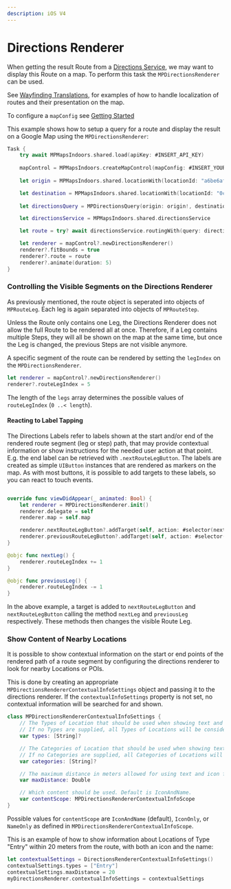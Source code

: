 ```yaml
---
description: iOS V4
---
```


# Directions Renderer

When getting the result Route from a [Directions Service](https://docs.mapsindoors.com/directions-service/), we may want to display this Route on a map. To perform this task the `MPDirectionsRenderer` can be used.

See [Wayfinding Translations](../../display-language.md#wayfinding-translations), for examples of how to handle localization of routes and their presentation on the map.

To configure a `mapConfig` see [Getting Started](https://docs.mapsindoors.com/getting-started/ios/v4/display-a-map/)

This example shows how to setup a query for a route and display the result on a Google Map using the `MPDirectionsRenderer`:

```swift
Task {
    try await MPMapsIndoors.shared.load(apiKey: #INSERT_API_KEY)
            
    mapControl = MPMapsIndoors.createMapControl(mapConfig: #INSERT_YOUR_MAPCONFIG)
            
    let origin = MPMapsIndoors.shared.locationWith(locationId: "a6be6af53db44c1e8cc7fe4f")

    let destination = MPMapsIndoors.shared.locationWith(locationId: "0c44207987174561a53fb00a")
            
    let directionsQuery = MPDirectionsQuery(origin: origin!, destination: destination!)

    let directionsService = MPMapsIndoors.shared.directionsService

    let route = try? await directionsService.routingWith(query: directionsQuery)

    let renderer = mapControl?.newDirectionsRenderer()
    renderer?.fitBounds = true
    renderer?.route = route
    renderer?.animate(duration: 5)
}
```

### Controlling the Visible Segments on the Directions Renderer[​](https://docs.mapsindoors.com/directions-renderer#controlling-the-visible-segments-on-the-directions-renderer-2) <a href="#controlling-the-visible-segments-on-the-directions-renderer-2" id="controlling-the-visible-segments-on-the-directions-renderer-2"></a>

As previously mentioned, the route object is seperated into objects of `MPRouteLeg`. Each leg is again separated into objects of `MPRouteStep`.

Unless the Route only contains one Leg, the Directions Renderer does not allow the full Route to be rendered all at once. Therefore, if a Leg contains multiple Steps, they will all be shown on the map at the same time, but once the Leg is changed, the previous Steps are not visible anymore.

A specific segment of the route can be rendered by setting the `legIndex` on the `MPDirectionsRenderer`.

```swift
let renderer = mapControl?.newDirectionsRenderer()
renderer?.routeLegIndex = 5
```

The length of the `legs` array determines the possible values of `routeLegIndex` (`0 ..< length`).

#### Reacting to Label Tapping[​](https://docs.mapsindoors.com/directions-renderer#reacting-to-label-tapping-2) <a href="#reacting-to-label-tapping-2" id="reacting-to-label-tapping-2"></a>

The Directions Labels refer to labels shown at the start and/or end of the rendered route segment (leg or step) path, that may provide contextual information or show instructions for the needed user action at that point. E.g. the end label can be retrieved with `.nextRouteLegButton`. The labels are created as simple `UIButton` instances that are rendered as markers on the map. As with most buttons, it is possible to add targets to these labels, so you can react to touch events.

```swift

override func viewDidAppear(_ animated: Bool) {
    let renderer = MPDirectionsRenderer.init()
    renderer.delegate = self
    renderer.map = self.map

    renderer.nextRouteLegButton?.addTarget(self, action: #selector(nextLeg), for: .touchUpInside)
    renderer.previousRouteLegButton?.addTarget(self, action: #selector(previousLeg), for: .touchUpInside)
}

@objc func nextLeg() {
    renderer.routeLegIndex += 1
}

@objc func previousLeg() {
    renderer.routeLegIndex -= 1
}

```

In the above example, a target is added to `nextRouteLegButton` and `nextRouteLegButton` calling the method `nextLeg` and `previousLeg` respectively. These methods then changes the visible Route Leg.

### Show Content of Nearby Locations[​](https://docs.mapsindoors.com/directions-renderer#show-content-of-nearby-locations-2) <a href="#show-content-of-nearby-locations-2" id="show-content-of-nearby-locations-2"></a>

It is possible to show contextual information on the start or end points of the rendered path of a route segment by configuring the directions renderer to look for nearby Locations or POIs.

This is done by creating an appropriate `MPDirectionsRendererContextualInfoSettings` object and passing it to the directions renderer. If the `contextualInfoSettings` property is not set, no contextual information will be searched for and shown.

```swift
class MPDirectionsRendererContextualInfoSettings {
    // The Types of Location that should be used when showing text and icon for a start or end marker.
    // If no Types are supplied, all Types of Locations will be considered.
    var types: [String]?

    // The Categories of Location that should be used when showing text and icon for a start or end marker.
    // If no Categories are supplied, all Categories of Locations will be considered.
    var categories: [String]?

    // The maximum distance in meters allowed for using text and icon from a Location. Leave blank for a default of 5 meters.
    var maxDistance: Double

    // Which content should be used. Default is IconAndName.
    var contentScope: MPDirectionsRendererContextualInfoScope
}
```

Possible values for `contentScope` are `IconAndName` (default), `IconOnly`, or `NameOnly` as defined in `MPDirectionsRendererContextualInfoScope`.

This is an example of how to show information about Locations of Type "Entry" within 20 meters from the route, with both an icon and the name:

```swift
let contextualSettings = DirectionsRendererContextualInfoSettings()
contextualSettings.types = ["Entry"]
contextualSettings.maxDistance = 20
myDirectionsRenderer.contextualInfoSettings = contextualSettings
```
